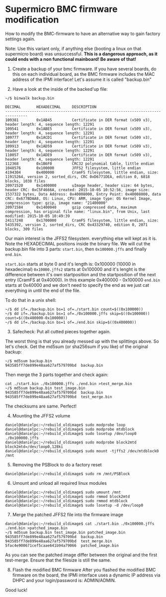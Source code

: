 # Supermicro BMC firmware modification


How to modify the BMC-firmware to have an alternative way to gain factory settings again. 

Note: Use this variant only, if anything else (booting a linux on that supermicro board) was unsuccessful. 
**This is a dangerous approach, as it could ends with a non functional mainboard! Be aware of that!**

1. Create a backup of your bmc firmware. If you have several boards, do this on each individual board, as the BMC firmware includes the MAC address of the IPMI interface! 
Let's assume it is called "backup.bin" 

2. Have a look at the inside of the backed'up file: 

```
~/$ binwalk backup.bin 

DECIMAL       HEXADECIMAL     DESCRIPTION
--------------------------------------------------------------------------------
109381        0x1AB45         Certificate in DER format (x509 v3), header length: 4, sequence length: 12291
109541        0x1ABE5         Certificate in DER format (x509 v3), header length: 4, sequence length: 12291
109777        0x1ACD1         Certificate in DER format (x509 v3), header length: 4, sequence length: 12291
109913        0x1AD59         Certificate in DER format (x509 v3), header length: 4, sequence length: 12291
110057        0x1ADE9         Certificate in DER format (x509 v3), header length: 4, sequence length: 12291
112368        0x1B6F0         CRC32 polynomial table, little endian
1048576       0x100000        JFFS2 filesystem, little endian
4194304       0x400000        CramFS filesystem, little endian, size: 11915264, version 2, sorted_dirs, CRC 0xD6771DEA, edition 0, 6818 blocks, 1038 files
20971520      0x1400000       uImage header, header size: 64 bytes, header CRC: 0xC5F4666A, created: 2015-10-05 10:52:56, image size: 1537322 bytes, Data Address: 0x40008000, Entry Point: 0x40008000, data CRC: 0x677BDAA8, OS: Linux, CPU: ARM, image type: OS Kernel Image, compression type: gzip, image name: "21400000"
20971584      0x1400040       gzip compressed data, maximum compression, has original file name: "linux.bin", from Unix, last modified: 2015-10-05 10:49:39
24117248      0x1700000       CramFS filesystem, little endian, size: 5435392, version 2, sorted_dirs, CRC 0x43329740, edition 0, 2071 blocks, 309 files
```
Our main interest is the JFFS2 filesystem. everything else will kept as it is. Note the HEXADECIMAL positions inside the binary file. 
We will cut the backup.bin file into 3 parts: ```start.bin```, then ```0x100000.jffs``` and finally ```end.bin```.

```start.bin``` starts at byte 0 and it's length is: 0x100000 (10000 in hexadecimal)
```0x10000.jffs2``` starts at 0x100000 and it's lenght is the difference between it's own startposition and the startposition of the next entry (CramFS at 0x40000). In this example 0x400000 - 0x100000 
```end.bin``` starts at 0x40000 and we don't need to specify the end as we just cat everything in until the end of the file. 

To do that in a unix shell: 
``` 
~/$ dd if=./backup.bin bs=1 of=./start.bin count=$((0x100000))
~/$ dd if=./backup.bin bs=1 of=./0x100000.jffs skip=$((0x100000)) count=$((0x400000-0x100000))
~/$ dd if=./backup.bin bs=1 of=./end.bin skip=$((0x400000))
``` 

3. Safecheck: Put all cutted pieces together again.

The worst thing is that you already messed up with the splittings above. So let's check. 
Get the md5sum (or sha256sum if you like) of the original backup:
```
~/$ md5sum backup.bin 
943585ff7de899e48aa627af579709bd  backup.bin
```
Then merge the 3 parts together and check again: 
```
cat ./start.bin ./0x100000.jffs ./end.bin >test_merge.bin 
~/$ md5sum backup.bin test_image.bin 
943585ff7de899e48aa627af579709bd  backup.bin
943585ff7de899e48aa627af579709bd  test_merge.bin
```
The checksums are same. Perfect!


4. Mounting the JFFS2 volume

```
daniel@danielpc:~/rebuild_oldimage$ sudo modprobe loop
daniel@danielpc:~/rebuild_oldimage$ sudo modprobe mtdblock
daniel@danielpc:~/rebuild_oldimage$ sudo losetup /dev/loop0 ./0x100000.jffs 
daniel@danielpc:~/rebuild_oldimage$ sudo modprobe block2mtd block2mtd=/dev/loop0,128ki
daniel@danielpc:~/rebuild_oldimage$ sudo mount -tjffs2 /dev/mtdblock0 /mnt
```
5. Removing the PSBlock to do a factory reset  
```
daniel@danielpc:~/rebuild_oldimage$ sudo rm /mnt/PSBlock 
```
6. Umount and unload all required linux modules 
```
daniel@danielpc:~/rebuild_oldimage$ sudo umount /mnt
daniel@danielpc:~/rebuild_oldimage$ sudo rmmod block2mtd
daniel@danielpc:~/rebuild_oldimage$ sudo rmmod mtdblock
daniel@danielpc:~/rebuild_oldimage$ sudo losetup -d /dev/loop0 
```

7. Merge the patched JFFS2 file into the firmware image
```
daniel@danielpc:~/rebuild_oldimage$ cat ./start.bin ./0x100000.jffs ./end.bin >patched_image.bin 
~/$ md5sum backup.bin test_image.bin patched_image.bin 
943585ff7de899e48aa627af579709bd  backup.bin
943585ff7de899e48aa627af579709bd  test_merge.bin
5fac4e900671cef5caae641b94a79066  patched_image.bin
```
As you can see the patched image differ between the original and the first test-merge. Ensure that the filesize is still the same.

8. Flash the modified BMC firmware
After you flashed the modified BMC firmware on the board, the IPMI interface uses a dynamic IP address via DHPC and your login/password is: ADMIN/ADMIN. 

Good luck!








